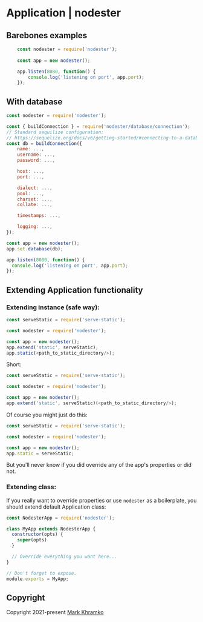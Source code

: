 # Application | nodester

## Barebones examples

```js
	const nodester = require('nodester');
	
	const app = new nodester();

	app.listen(8080, function() {
		console.log('listening on port', app.port);
	});
```

## With database

```js
const nodester = require('nodester');

const { buildConnection } = require('nodester/database/connection');
// Standard sequilize configuration:
// https://sequelize.org/docs/v6/getting-started/#connecting-to-a-database
const db = buildConnection({
	name: ...,
	username: ...,
	password: ...,

	host: ...,
	port: ...,

	dialect: ...,
	pool: ...,
	charset: ...,
	collate: ...,

	timestamps: ...,

	logging: ...,
});

const app = new nodester();
app.set.database(db);

app.listen(8080, function() {
  console.log('listening on port', app.port);
});
```

## Extending Application functionality


### Extending instance (safe way):

```js
const serveStatic = require('serve-static');

const nodester = require('nodester');

const app = new nodester();
app.extend('static', serveStatic);
app.static(<path_to_static_directory/>);
```

Short:
```js
const serveStatic = require('serve-static');

const nodester = require('nodester');

const app = new nodester();
app.extend('static', serveStatic)(<path_to_static_directory/>);
```

Of course you might just do this:
```js
const serveStatic = require('serve-static');

const nodester = require('nodester');

const app = new nodester();
app.static = serveStatic;
````
But you'll never know if you did override any of the app's properties or did not.


### Extending class:

If you really want to override properties or use `nodester` as a boilerplate, you should extend default Application class:

```js
const NodesterApp = require('nodester');

class MyApp extends NodesterApp {
  constructor(opts) {
    super(opts)
  }

  // Override everything you want here...
}

// Don't forget to expose.
module.exports = MyApp;
```

## Copyright
Copyright 2021-present [Mark Khramko](https://github.com/MarkKhramko)
